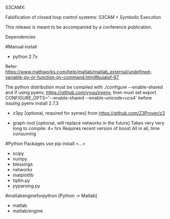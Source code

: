 S3CAMX:

Falsification of closed loop control systems:
  S3CAM + Symbolic Execution

This release is meant to be accompanied by a conference publication.

Dependencies

#Manual install

- python 2.7x

Refer: https://www.mathworks.com/help/matlab/matlab_external/undefined-variable-py-or-function-py-command.html#buialof-67

The python distribution must be compiled with 
./configure --enable-shared 
and if using pyenv, https://github.com/yyuu/pyenv, then must set 
export CONFIGURE_OPTS='--enable-shared --enable-unicode=ucs4'
before issuing
pyenv install 2.7.3


- z3py [optional, required for symex] 
  from https://github.com/Z3Prover/z3

- graph-tool  [optional, will replace networkx in the future]
  Takes very very long to compile: 4+ hrs
  Requires recent version of boost
  All in all, time consuming


#Python Packages
use pip install <...>

- scipy
- numpy
- blessings
- networkx
- matplotlib
- tqdm.py
- pyparsing.py

#matlabengineforpython [Python -> Matlab]

- matlab
- matlab/engine

